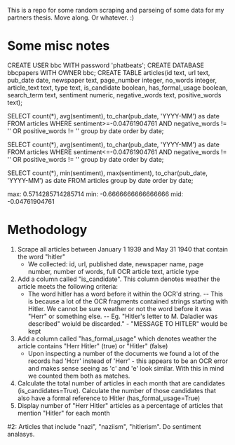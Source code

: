 This is a repo for some random scraping and parseing of some data for my partners thesis. Move along. Or whatever. :)


Some misc notes
===========

CREATE USER bbc WITH password 'phatbeats';
CREATE DATABASE bbcpapers WITH OWNER bbc;
CREATE TABLE articles(id text, url text, pub_date date, newspaper text, page_number integer, no_words integer, article_text text, type text, is_candidate boolean, has_formal_usage boolean, search_term text, sentiment numeric, negative_words text, positive_words text);


SELECT count(*), avg(sentiment), to_char(pub_date, 'YYYY-MM') as date
FROM articles
WHERE sentiment>=-0.04761904761
AND negative_words != '' OR positive_words != ''
group by date
order by date;

SELECT count(*), avg(sentiment), to_char(pub_date, 'YYYY-MM') as date
FROM articles
WHERE sentiment<=-0.04761904761
AND negative_words != '' OR positive_words != ''
group by date
order by date;

SELECT count(*), min(sentiment), max(sentiment), to_char(pub_date, 'YYYY-MM') as date
FROM articles
group by date
order by date;


max: 0.5714285714285714
min: -0.6666666666666666
mid: -0.04761904761


Methodology
===========

1. Scrape all articles between January 1 1939 and May 31 1940 that contain the word "hitler"
	- We collected: id, url, published date, newspaper name, page number, number of words, full OCR article text, article type
2. Add a column called "is_candidate". This column denotes weather the article meets the following criteria:
	- The word hitler has a word before it within the OCR'd string.
		-- This is because a lot of the OCR fragments contained strings starting with Hitler. We cannot be sure weather or not the word before it was "Herr" or something else.
		-- Eg. "Hitler's letter to M. Daladier was described" woiuld be discarded." - "MESSAGE TO HITLER" would be kept 
3. Add a column called "has_formal_usage" which denotes weather the article contains "Herr Hitler" (true) or "Hitler" (false)
	- Upon inspecting a number of the documents we found a lot of the records had 'Hcrr' instead of 'Herr' - this appears to be an OCR error and makes sense seeing as 'c' and 'e' look similar. With this in mind we counted them both as matches.
4. Calculate the total number of articles in each month that are candidates (is_candidates=True). Calculate the number of those candidates that also have a formal reference to Hitler (has_formal_usage=True)
5. Display number of "Herr Hitler" articles as a percentage of articles that mention "Hitler" for each month


#2:
Articles that include "nazi", "naziism", "hitlerism". Do sentiment analasys.